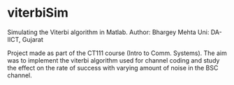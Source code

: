 # viterbiSim
Simulating the Viterbi algorithm in Matlab.
Author: Bhargey Mehta
Uni: DA-IICT, Gujarat

Project made as part of the CT111 course (Intro to Comm. Systems).
The aim was to implement the viterbi algorithm used for channel coding and study the effect on the rate of success with varying amount of noise in the BSC channel.
